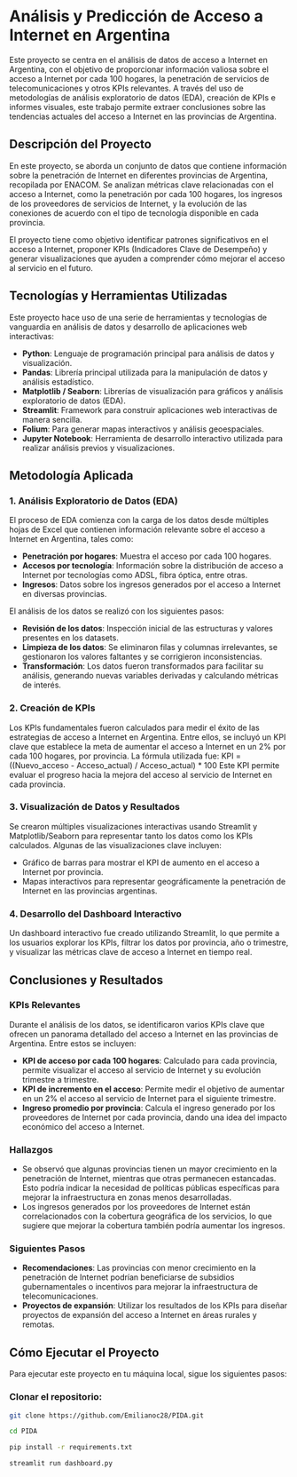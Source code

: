 # Análisis y Predicción de Acceso a Internet en Argentina

Este proyecto se centra en el análisis de datos de acceso a Internet en Argentina, con el objetivo de proporcionar información valiosa sobre el acceso a Internet por cada 100 hogares, la penetración de servicios de telecomunicaciones y otros KPIs relevantes. A través del uso de metodologías de análisis exploratorio de datos (EDA), creación de KPIs e informes visuales, este trabajo permite extraer conclusiones sobre las tendencias actuales del acceso a Internet en las provincias de Argentina.

## Descripción del Proyecto

En este proyecto, se aborda un conjunto de datos que contiene información sobre la penetración de Internet en diferentes provincias de Argentina, recopilada por ENACOM. Se analizan métricas clave relacionadas con el acceso a Internet, como la penetración por cada 100 hogares, los ingresos de los proveedores de servicios de Internet, y la evolución de las conexiones de acuerdo con el tipo de tecnología disponible en cada provincia.

El proyecto tiene como objetivo identificar patrones significativos en el acceso a Internet, proponer KPIs (Indicadores Clave de Desempeño) y generar visualizaciones que ayuden a comprender cómo mejorar el acceso al servicio en el futuro.

## Tecnologías y Herramientas Utilizadas

Este proyecto hace uso de una serie de herramientas y tecnologías de vanguardia en análisis de datos y desarrollo de aplicaciones web interactivas:

- **Python**: Lenguaje de programación principal para análisis de datos y visualización.
- **Pandas**: Librería principal utilizada para la manipulación de datos y análisis estadístico.
- **Matplotlib / Seaborn**: Librerías de visualización para gráficos y análisis exploratorio de datos (EDA).
- **Streamlit**: Framework para construir aplicaciones web interactivas de manera sencilla.
- **Folium**: Para generar mapas interactivos y análisis geoespaciales.
- **Jupyter Notebook**: Herramienta de desarrollo interactivo utilizada para realizar análisis previos y visualizaciones.

## Metodología Aplicada

### 1. Análisis Exploratorio de Datos (EDA)

El proceso de EDA comienza con la carga de los datos desde múltiples hojas de Excel que contienen información relevante sobre el acceso a Internet en Argentina, tales como:

- **Penetración por hogares**: Muestra el acceso por cada 100 hogares.
- **Accesos por tecnología**: Información sobre la distribución de acceso a Internet por tecnologías como ADSL, fibra óptica, entre otras.
- **Ingresos**: Datos sobre los ingresos generados por el acceso a Internet en diversas provincias.

El análisis de los datos se realizó con los siguientes pasos:

- **Revisión de los datos**: Inspección inicial de las estructuras y valores presentes en los datasets.
- **Limpieza de los datos**: Se eliminaron filas y columnas irrelevantes, se gestionaron los valores faltantes y se corrigieron inconsistencias.
- **Transformación**: Los datos fueron transformados para facilitar su análisis, generando nuevas variables derivadas y calculando métricas de interés.

### 2. Creación de KPIs

Los KPIs fundamentales fueron calculados para medir el éxito de las estrategias de acceso a Internet en Argentina. Entre ellos, se incluyó un KPI clave que establece la meta de aumentar el acceso a Internet en un 2% por cada 100 hogares, por provincia. La fórmula utilizada fue:
KPI = ((Nuevo_acceso - Acceso_actual) / Acceso_actual) * 100
Este KPI permite evaluar el progreso hacia la mejora del acceso al servicio de Internet en cada provincia.

### 3. Visualización de Datos y Resultados

Se crearon múltiples visualizaciones interactivas usando Streamlit y Matplotlib/Seaborn para representar tanto los datos como los KPIs calculados. Algunas de las visualizaciones clave incluyen:

- Gráfico de barras para mostrar el KPI de aumento en el acceso a Internet por provincia.
- Mapas interactivos para representar geográficamente la penetración de Internet en las provincias argentinas.

### 4. Desarrollo del Dashboard Interactivo

Un dashboard interactivo fue creado utilizando Streamlit, lo que permite a los usuarios explorar los KPIs, filtrar los datos por provincia, año o trimestre, y visualizar las métricas clave de acceso a Internet en tiempo real.

## Conclusiones y Resultados

### KPIs Relevantes

Durante el análisis de los datos, se identificaron varios KPIs clave que ofrecen un panorama detallado del acceso a Internet en las provincias de Argentina. Entre estos se incluyen:

- **KPI de acceso por cada 100 hogares**: Calculado para cada provincia, permite visualizar el acceso al servicio de Internet y su evolución trimestre a trimestre.
- **KPI de incremento en el acceso**: Permite medir el objetivo de aumentar en un 2% el acceso al servicio de Internet para el siguiente trimestre.
- **Ingreso promedio por provincia**: Calcula el ingreso generado por los proveedores de Internet por cada provincia, dando una idea del impacto económico del acceso a Internet.

### Hallazgos

- Se observó que algunas provincias tienen un mayor crecimiento en la penetración de Internet, mientras que otras permanecen estancadas. Esto podría indicar la necesidad de políticas públicas específicas para mejorar la infraestructura en zonas menos desarrolladas.
- Los ingresos generados por los proveedores de Internet están correlacionados con la cobertura geográfica de los servicios, lo que sugiere que mejorar la cobertura también podría aumentar los ingresos.

### Siguientes Pasos

- **Recomendaciones**: Las provincias con menor crecimiento en la penetración de Internet podrían beneficiarse de subsidios gubernamentales o incentivos para mejorar la infraestructura de telecomunicaciones.
- **Proyectos de expansión**: Utilizar los resultados de los KPIs para diseñar proyectos de expansión del acceso a Internet en áreas rurales y remotas.

## Cómo Ejecutar el Proyecto

Para ejecutar este proyecto en tu máquina local, sigue los siguientes pasos:

### Clonar el repositorio:

```bash
git clone https://github.com/Emilianoc28/PIDA.git

cd PIDA

pip install -r requirements.txt

streamlit run dashboard.py
